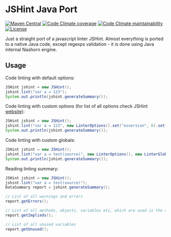 # JSHint Java Port

[![Maven Central](https://img.shields.io/maven-central/v/com.github.jshaptic/jshint-javaport?style=flat-square)](https://mvnrepository.com/artifact/com.github.jshaptic/jshint-javaport)
[![Code Climate coverage](https://img.shields.io/codeclimate/coverage/jshaptic/jshint-javaport?style=flat-square)](https://codeclimate.com/github/jshaptic/jshint-javaport)
[![Code Climate maintainability](https://img.shields.io/codeclimate/maintainability/jshaptic/jshint-javaport?style=flat-square)](https://codeclimate.com/github/jshaptic/jshint-javaport)
[![License](https://img.shields.io/github/license/jshaptic/jshint-javaport.svg?style=flat-square)](https://opensource.org/licenses/MIT)

Just a straight port of a javascript linter JSHint. Almost everything is ported to a native Java code, except regexps validation - it is done using Java internal Nashorn engine.

## Usage

Code linting with default options:

```java
JSHint jshint = new JSHint();
jshint.lint("var a = 123");
System.out.println(jshint.generateSummary());
```

Code linting with custom options (for list of all options check JSHint [website](http://jshint.com/docs/options/)):

```java
JSHint jshint = new JSHint();
jshint.lint("var a = 123", new LinterOptions().set("esversion", 6).set("asi", true));
System.out.println(jshint.generateSummary());
```

Code linting with custom globals:

```java
JSHint jshint = new JSHint();
jshint.lint("var a = test(source)", new LinterOptions(), new LinterGlobals(true, "test", "source"));
System.out.println(jshint.generateSummary());
```

Reading linting summary:

```java
JSHint jshint = new JSHint();
jshint.lint("var a = test(source)");
DataSummary report = jshint.generateSummary();

// List of all warnings and errors
report.getErrors();

// List of all methods, objects, variables etc, which are used in the code, but defined anywhere
report.getImplieds();

// List of all unused variables
report.getUnused();
```
